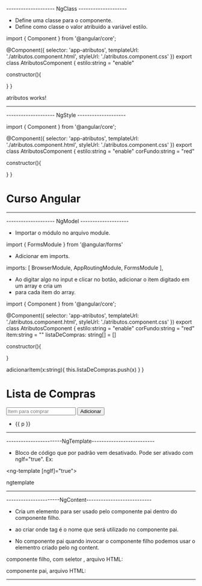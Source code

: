 -------------------- NgClass --------------------
- Define uma classe para o componente.
- Define como classe o valor atribuido a variável estilo.

import { Component } from '@angular/core';

@Component({
  selector: 'app-atributos',
  templateUrl: './atributos.component.html',
  styleUrl: './atributos.component.css'
})
export class AtributosComponent {
  estilo:string = "enable"

  constructor(){

  }
}

<p [ngClass]="estilo">atributos works!</p>

-------------------------------------------------

-------------------- NgStyle --------------------

import { Component } from '@angular/core';

@Component({
  selector: 'app-atributos',
  templateUrl: './atributos.component.html',
  styleUrl: './atributos.component.css'
})
export class AtributosComponent {
  estilo:string = "enable"
  corFundo:string = "red"

  constructor(){

  }
}

<h1 [ngStyle]="{'background': corFundo}">Curso Angular</h1>

--------------------------------------------------

-------------------- NgModel --------------------
- Importar o módulo no arquivo module.

import { FormsModule } from '@angular/forms'

- Adicionar em imports.

imports: [
    BrowserModule,
    AppRoutingModule,
    FormsModule
  ],

- Ao digitar algo no input e clicar no botão, adicionar o item digitado em um array e cria um <li> para cada item do array.

import { Component } from '@angular/core';

@Component({
  selector: 'app-atributos',
  templateUrl: './atributos.component.html',
  styleUrl: './atributos.component.css'
})
export class AtributosComponent {
  estilo:string = "enable"
  corFundo:string = "red"
  item:string = ""
  listaDeCompras: string[] = []

  constructor(){

  }

  adicionarItem(x:string){
    this.listaDeCompras.push(x)
  }
}

<h1>Lista de Compras</h1>
<input type="text" [(ngModel)]="item" placeholder="Item para comprar">
<button (click)="adicionarItem(item)">Adicionar</button>
<ul>
  <li *ngFor="let p of listaDeCompras">{{ p }}</li>
</ul>


-------------------------------------------------

-----------------------NgTemplate--------------------------
- Bloco de código que por padrão vem desativado. Pode ser ativado com ngIf="true". Ex:

<ng-template [ngIf]="true">
  <p>ngtemplate</p>
</ng-template>


-----------------------------------------------------------

----------------------NgContent---------------------------
- Cria um elemento para ser usado pelo componente pai dentro do componente filho.

- ao criar <ng-content selector="tag"></ng-content> onde tag é o nome que será utilizado no componente pai.

- No componente pai quando invocar o componente filho podemos usar o elementro criado pelo ng content.

componente filho, com seletor <app-div></app-div>, arquivo HTML:

<p></p>
<ng-content selector="conteudo"></ng-content>
<p></p>

componente pai, arquivo HTML:

<app-div>
  <conteudo></conteudo>
</app-div>



-----------------------------------------------------------